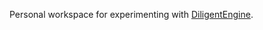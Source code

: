 Personal workspace for experimenting with [DiligentEngine](https://github.com/DiligentGraphics/DiligentEngine).